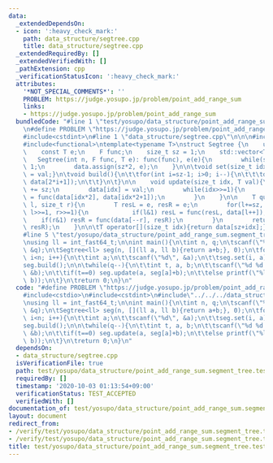 ```yaml
---
data:
  _extendedDependsOn:
  - icon: ':heavy_check_mark:'
    path: data_structure/segtree.cpp
    title: data_structure/segtree.cpp
  _extendedRequiredBy: []
  _extendedVerifiedWith: []
  _pathExtension: cpp
  _verificationStatusIcon: ':heavy_check_mark:'
  attributes:
    '*NOT_SPECIAL_COMMENTS*': ''
    PROBLEM: https://judge.yosupo.jp/problem/point_add_range_sum
    links:
    - https://judge.yosupo.jp/problem/point_add_range_sum
  bundledCode: "#line 1 \"test/yosupo/data_structure/point_add_range_sum.segment_tree.test.cpp\"\
    \n#define PROBLEM \"https://judge.yosupo.jp/problem/point_add_range_sum\"\n#include<cstdio>\n\
    #include<cstdint>\n#line 1 \"data_structure/segtree.cpp\"\n\n\n#include<vector>\n\
    #include<functional>\ntemplate<typename T>\nstruct Segtree {\n    using F = std::function<T(T,T)>;\n\
    \    const T e;\n    F func;\n    size_t sz = 1;\n    std::vector<T> data;\n \
    \   Segtree(int n, F func, T e): func(func), e(e){\n        while(sz<n) sz <<=\
    \ 1;\n        data.assign(sz*2, e);\n    }\n\n\tvoid set(size_t idx, T val){data[sz+idx]\
    \ = val;}\n\tvoid build(){\n\t\tfor(int i=sz-1; i>0; i--){\n\t\t\tdata[i] = func(data[2*i],\
    \ data[2*i+1]);\n\t\t}\n\t}\n\n    void update(size_t idx, T val){\n        idx\
    \ += sz;\n        data[idx] = val;\n        while(idx>>=1){\n            data[idx]\
    \ = func(data[idx*2], data[idx*2+1]);\n        }\n    }\n\n    T query(size_t\
    \ l, size_t r){\n        T resL = e, resR = e;\n        for(l+=sz, r+=sz; l<r;\
    \ l>>=1, r>>=1){\n            if(l&1) resL = func(resL, data[l++]);\n        \
    \    if(r&1) resR = func(data[--r], resR);\n        }\n        return func(resL,\
    \ resR);\n    }\n\n\tT operator[](size_t idx){return data[sz+idx];}\n};\n\n\n\
    #line 5 \"test/yosupo/data_structure/point_add_range_sum.segment_tree.test.cpp\"\
    \nusing ll = int_fast64_t;\n\nint main(){\n\tint n, q;\n\tscanf(\"%d %d\", &n,\
    \ &q);\n\tSegtree<ll> seg(n, [](ll a, ll b){return a+b;}, 0);\n\tfor(int i=0;\
    \ i<n; i++){\n\t\tint a;\n\t\tscanf(\"%d\", &a);\n\t\tseg.set(i, a);\n\t}\n\t\
    seg.build();\n\n\twhile(q--){\n\t\tint t, a, b;\n\t\tscanf(\"%d %d %d\", &t, &a,\
    \ &b);\n\t\tif(t==0) seg.update(a, seg[a]+b);\n\t\telse printf(\"%ld\\n\", seg.query(a,\
    \ b));\n\t}\n\treturn 0;\n}\n"
  code: "#define PROBLEM \"https://judge.yosupo.jp/problem/point_add_range_sum\"\n\
    #include<cstdio>\n#include<cstdint>\n#include\"../../../data_structure/segtree.cpp\"\
    \nusing ll = int_fast64_t;\n\nint main(){\n\tint n, q;\n\tscanf(\"%d %d\", &n,\
    \ &q);\n\tSegtree<ll> seg(n, [](ll a, ll b){return a+b;}, 0);\n\tfor(int i=0;\
    \ i<n; i++){\n\t\tint a;\n\t\tscanf(\"%d\", &a);\n\t\tseg.set(i, a);\n\t}\n\t\
    seg.build();\n\n\twhile(q--){\n\t\tint t, a, b;\n\t\tscanf(\"%d %d %d\", &t, &a,\
    \ &b);\n\t\tif(t==0) seg.update(a, seg[a]+b);\n\t\telse printf(\"%ld\\n\", seg.query(a,\
    \ b));\n\t}\n\treturn 0;\n}\n"
  dependsOn:
  - data_structure/segtree.cpp
  isVerificationFile: true
  path: test/yosupo/data_structure/point_add_range_sum.segment_tree.test.cpp
  requiredBy: []
  timestamp: '2020-10-03 01:13:54+09:00'
  verificationStatus: TEST_ACCEPTED
  verifiedWith: []
documentation_of: test/yosupo/data_structure/point_add_range_sum.segment_tree.test.cpp
layout: document
redirect_from:
- /verify/test/yosupo/data_structure/point_add_range_sum.segment_tree.test.cpp
- /verify/test/yosupo/data_structure/point_add_range_sum.segment_tree.test.cpp.html
title: test/yosupo/data_structure/point_add_range_sum.segment_tree.test.cpp
---
```

